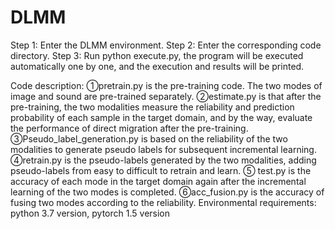 # DLMM
Step 1: Enter the DLMM environment.
Step 2: Enter the corresponding code directory.
Step 3: Run python execute.py, the program will be executed automatically one by one, and the execution and results will be printed.


Code description: ①pretrain.py is the pre-training code. The two modes of image and sound are pre-trained separately. ②estimate.py is that after the pre-training, the two modalities measure the reliability and prediction probability of each sample in the target domain, and by the way, evaluate the performance of direct migration after the pre-training.
③Pseudo_label_generation.py is based on the reliability of the two modalities to generate pseudo labels for subsequent incremental learning. ④retrain.py is the pseudo-labels generated by the two modalities, adding pseudo-labels from easy to difficult to retrain and learn. ⑤ test.py is the accuracy of each mode in the target domain again after the incremental learning of the two modes is completed.
⑥acc_fusion.py is the accuracy of fusing two modes according to the reliability.
Environmental requirements: python 3.7 version, pytorch 1.5 version
